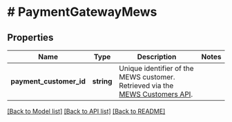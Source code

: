 # # PaymentGatewayMews

## Properties

Name | Type | Description | Notes
------------ | ------------- | ------------- | -------------
**payment_customer_id** | **string** | Unique identifier of the MEWS customer. Retrieved via the [MEWS Customers API](https://mews-systems.gitbook.io/connector-api/operations/customers). |

[[Back to Model list]](../../README.md#models) [[Back to API list]](../../README.md#endpoints) [[Back to README]](../../README.md)
